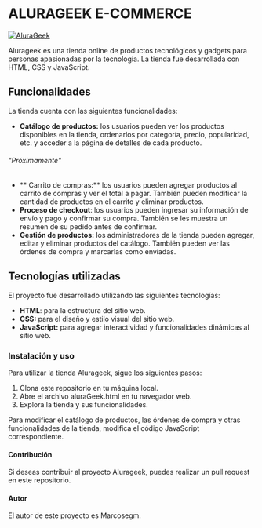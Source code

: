 # ALURAGEEK E-COMMERCE
[![AluraGeek](https://user-images.githubusercontent.com/91544872/153603780-b5e5b462-893b-471c-9b7f-7f57ad2aaff3.png "AluraGeek")](http://https://user-images.githubusercontent.com/91544872/153603780-b5e5b462-893b-471c-9b7f-7f57ad2aaff3.png "AluraGeek")

Alurageek es una tienda online de productos tecnológicos y gadgets para personas apasionadas por la tecnología. La tienda fue desarrollada con HTML, CSS y JavaScript.

## Funcionalidades
La tienda cuenta con las siguientes funcionalidades:

- **Catálogo de productos:** los usuarios pueden ver los productos disponibles en la tienda, ordenarlos por categoría, precio, popularidad, etc. y acceder a la página de detalles de cada producto.

######  "Próximamente" 
- ** Carrito de compras:** los usuarios pueden agregar productos al carrito de compras y ver el total a pagar. También pueden modificar la cantidad de productos en el carrito y eliminar productos.
- **Proceso de checkout**: los usuarios pueden ingresar su información de envío y pago y confirmar su compra. También se les muestra un resumen de su pedido antes de confirmar.
- **Gestión de productos:** los administradores de la tienda pueden agregar, editar y eliminar productos del catálogo. También pueden ver las órdenes de compra y marcarlas como enviadas.

## Tecnologías utilizadas

El proyecto fue desarrollado utilizando las siguientes tecnologías:

- **HTML**: para la estructura del sitio web.
- **CSS:** para el diseño y estilo visual del sitio web.
- **JavaScript:** para agregar interactividad y funcionalidades dinámicas al sitio web.
### Instalación y uso
Para utilizar la tienda Alurageek, sigue los siguientes pasos:

1. Clona este repositorio en tu máquina local.
1. Abre el archivo aluraGeek.html en tu navegador web.
1. Explora la tienda y sus funcionalidades.

Para modificar el catálogo de productos, las órdenes de compra y otras funcionalidades de la tienda, modifica el código JavaScript correspondiente.

#### Contribución
Si deseas contribuir al proyecto Alurageek, puedes realizar un pull request en este repositorio.

#### Autor
El autor de este proyecto es Marcosegm.
